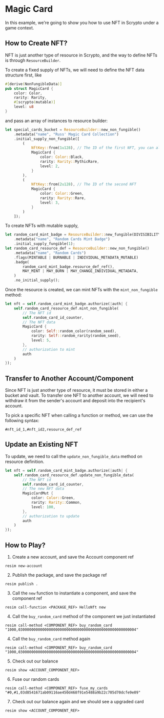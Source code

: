 # Magic Card

In this example, we're going to show you how to use NFT in Scrypto under a game context.

## How to Create NFT?

NFT is just another type of resource in Scrypto, and the way to define NFTs is through `ResourceBuilder`.

To create a fixed supply of NFTs, we will need to define the NFT data structure first, like
```rust
#[derive(NonFungibleData)]
pub struct MagicCard {
    color: Color,
    rarity: Rarity,
    #[scrypto(mutable)]
    level: u8
}
```

and pass an array of instances to resource builder:

```rust
let special_cards_bucket = ResourceBuilder::new_non_fungible()
    .metadata("name", "Russ' Magic Card Collection")
    .initial_supply_non_fungible([
        (
            NftKey::from(1u128), // The ID of the first NFT, you can also use `Uuid::generate()` to create a random ID
            MagicCard {
                color: Color::Black,
                rarity: Rarity::MythicRare,
                level: 2,
            }
        ),
        (
            NftKey::from(2u128), // The ID of the second NFT
            MagicCard {
                color: Color::Green,
                rarity: Rarity::Rare,
                level: 3,
            }
        )
    ]);
```

To create NFTs with mutable supply, 

```rust
let random_card_mint_badge = ResourceBuilder::new_fungible(DIVISIBILITY_NONE)
    .metadata("name", "Random Cards Mint Badge")
    .initial_supply_fungible(1);
let random_card_resource_def = ResourceBuilder::new_non_fungible()
    .metadata("name", "Random Cards")
    .flags(MINTABLE | BURNABLE | INDIVIDUAL_METADATA_MUTABLE)
    .badge(
        random_card_mint_badge.resource_def_ref(),
        MAY_MINT | MAY_BURN | MAY_CHANGE_INDIVIDUAL_METADATA,
    )
    .no_initial_supply();
```

Once the resource is created, we can mint NFTs with the `mint_non_fungible` method:
```rust
let nft = self.random_card_mint_badge.authorize(|auth| {
    self.random_card_resource_def.mint_non_fungible(
        // The NFT id
        self.random_card_id_counter,
        // The NFT data
        MagicCard {
            color: Self::random_color(random_seed),
            rarity: Self::random_rarity(random_seed),
            level: 5,
        },
        // authorization to mint
        auth
    )
});
```

## Transfer to Another Account/Component

Since NFT is just another type of resource, it must be stored in either a bucket and vault. To transfer one NFT to another account, we will need to withdraw it from the sender's account and deposit into the recipient's account.

To pick a specific NFT when calling a function or method, we can use the following syntax:

```
#nft_id_1,#nft_id2,resource_def_ref
```

## Update an Existing NFT


To update, we need to call the `update_non_fungible_data` method on resource definition.

```rust
let nft = self.random_card_mint_badge.authorize(|auth| {
    self.random_card_resource_def.update_non_fungible_data(
        // The NFT id
        self.random_card_id_counter,
        // The new NFT data
        MagicCardMut {
            color: Color::Green,
            rarity: Rarity::Common,
            level: 100,
        },
        // authorization to update
        auth
    )
});
```

## How to Play?

1. Create a new account, and save the Account component ref
```
resim new-account
```
2. Publish the package, and save the package ref
```
resim publish .
```
3. Call the `new` function to instantiate a component, and save the component ref
```
resim call-function <PACKAGE_REF> HelloNft new
```
4. Call the `buy_random_card` method of the component we just instantiated
```
resim call-method <COMPONENT_REF> buy_random_card "1000,030000000000000000000000000000000000000000000000000004"
```
4. Call the `buy_random_card` method again
```
resim call-method <COMPONENT_REF> buy_random_card "1000,030000000000000000000000000000000000000000000000000004"
```
5. Check out our balance
```
resim show <ACCOUNT_COMPONENT_REF>
```
6. Fuse our random cards
```
resim call-method <COMPONENT_REF> fuse_my_cards "#0,#1,03d8541671ab09116ae450d468f91e5488a9b22c705d70dcfe9e09"
```
7. Check out our balance again and we should see a upgraded card
```
resim show <ACCOUNT_COMPONENT_REF>
```